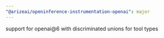 ```yaml
---
"@arizeai/openinference-instrumentation-openai": major
---
```


support for openai@6 with discriminated unions for tool types
